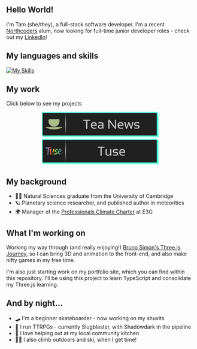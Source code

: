 ## Hello World!

I'm Tam (she/they), a full-stack software developer. I'm a recent [Northcoders](https://www.northcoders.com/) alum, now looking for full-time junior developer roles - check out my [LinkedIn](linkedin.com/in/t-n-ba5a003b/)!

## My languages and skills

[![My Skills](https://skillicons.dev/icons?i=js,nodejs,npm,html,css,react,express,jest,postgres,git,github,vite,styledcomponents,threejs,vscode&perline=15)](https://skillicons.dev)

## My work

Click below to see my projects

<!-- [![Tuse](./images/Tuse-badge.png)][Tuse-github]
[![Tea News](./images/Tea-news-badge.png)][Tea-News-github] -->

<div align="center" display="flex" justify-content="center">
  <a href="https://github.com/TamNorth/tea-news#readme">
    <img src="images/Tea-news-badge.png" alt="Tea News badge"> 
  </a>
  <a href="https://github.com/uimran19/Tuse#readme">
    <img src="images/Tuse-badge.png" alt="Tuse badge"> 
  </a>
</div>

## My background

- 👩‍🎓 Natural Sciences graduate from the University of Cambridge
- 🪐 Planetary science researcher, and published author in meteoritics
- 🌍 Manager of the [Professionals Climate Charter](https://professionalsclimatecharter.org/) at E3G

## What I'm working on

Working my way through (and really enjoying!) [Bruno Simon's Three.js Journey](https://threejs-journey.com/), so I can bring 3D and animation to the front-end, and also make nifty games in my free time.

I'm also just starting work on my portfolio site, which you can find within this repository. I'll be using this project to learn TypeScript and consolidate my Three.js learning.

## And by night...

- 🛹 I'm a beginner skateboarder - now working on my shuvits
- 🎲 I run TTRPGs - currently Slugblaster, with Shadowdark in the pipeline
- 🍲 I love helping out at my local community kitchen
- 🧗‍♀️ I also climb outdoors and ski, when I get time!

<!-- Definitions -->

[Tuse-github]: https://github.com/uimran19/Tuse#readme
[Tea-News-github]: https://github.com/TamNorth/tea-news#readme
